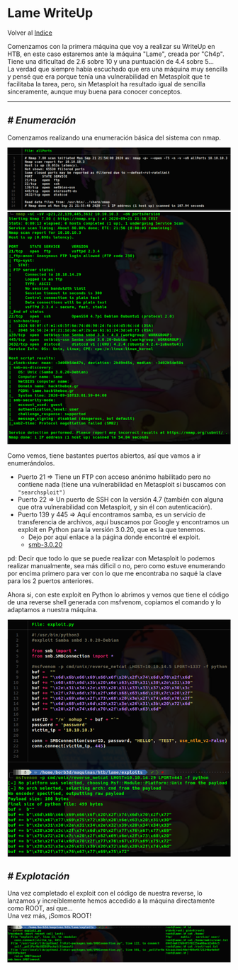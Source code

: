 # Lame WriteUp
Volver al [Indice](README.md)

Comenzamos con la primera máquina que voy a realizar su WriteUp en HTB, en este caso estaremos ante la máquina "Lame", creada por "Ch4p".  
Tiene una dificultad de 2.6 sobre 10 y una puntuación de 4.4 sobre 5...  
La verdad que siempre había escuchado que era una máquina muy sencilla y pensé que era porque tenía una vulnerabilidad en Metasploit que te facilitaba la tarea, pero, sin Metasploit ha resultado igual de sencilla sinceramente, aunque muy buena para conocer conceptos.

----------------------------------------------------------------------------------------------------------------------------------------------------------------------
## *# Enumeración*
Comenzamos realizando una enumeración básica del sistema con nmap.

![nmap1](images/htb/lame/nmap1.png)
![nmap2](images/htb/lame/nmap2.png)

Como vemos, tiene bastantes puertos abiertos, así que vamos a ir enumerándolos.
* Puerto 21 => Tiene un FTP con acceso anónimo habilitado pero no contiene nada (tiene una vulnerabilidad en Metasploit si buscamos con ```"searchsploit")```
* Puerto 22 => Un puerto de SSH con la versión  4.7 (también con alguna que otra vulnerabilidad con Metasploit, y sin él con autenticación).
* Puerto 139 y 445 => Aquí encontramos samba, es un servicio de transferencia de archivos, aquí buscamos por Google y encontramos un exploit en Python para la versión 3.0.20, que es la que tenemos.
  * Dejo por aquí enlace a la página donde encontré el exploit.
  * [smb-3.0.20](https://github.com/macha97/exploit-smb-3.0.20/blob/master/exploit-smb-3.0.20.py)

pd: Decir que todo lo que se puede realizar con Metasploit lo podemos realizar manualmente, sea más dificil o no, pero como estuve enumerando por encima primero para ver con lo que me encontraba no saqué la clave para los 2 puertos anteriores.

Ahora si, con este exploit en Python lo abrimos y vemos que tiene el código de una reverse shell generada con msfvenom, copiamos el comando y lo adaptamos a nuestra máquina.

![exploit&comando](images/htb/lame/exploitYcomando.png)

## *# Explotación*
Una vez completado el exploit con el código de nuestra reverse, lo lanzamos y increíblemente hemos accedido a la máquina directamente como ROOT, así que...  
Una vez más, ¡Somos ROOT!

![exploit&flags](images/htb/lame/exploitYflags.png)
